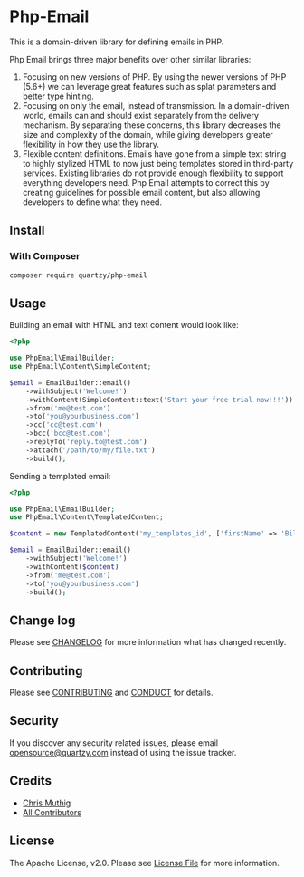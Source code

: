 # Php-Email

This is a domain-driven library for defining emails in PHP.

Php Email brings three major benefits over other similar libraries: 

1. Focusing on new versions of PHP. By using the newer versions of PHP (5.6+) we can leverage great features such as splat parameters and better type hinting.
1. Focusing on only the email, instead of transmission. In a domain-driven world, emails can and should exist separately from the delivery mechanism. By separating these concerns, this library decreases the size and complexity of the domain, while giving developers greater flexibility in how they use the library. 
1. Flexible content definitions. Emails have gone from a simple text string to highly stylized HTML to now just being templates stored in third-party services. Existing libraries do not provide enough flexibility to support everything developers need. Php Email attempts to correct this by creating guidelines for possible email content, but also allowing developers to define what they need.
  
## Install

### With Composer

```bash
composer require quartzy/php-email
```
  
## Usage
 
Building an email with HTML and text content would look like:

```php
<?php

use PhpEmail\EmailBuilder;
use PhpEmail\Content\SimpleContent;

$email = EmailBuilder::email()
    ->withSubject('Welcome!')
    ->withContent(SimpleContent::text('Start your free trial now!!!'))
    ->from('me@test.com')
    ->to('you@yourbusiness.com')
    ->cc('cc@test.com')
    ->bcc('bcc@test.com')
    ->replyTo('reply.to@test.com')
    ->attach('/path/to/my/file.txt')
    ->build();
```

Sending a templated email:

```php
<?php

use PhpEmail\EmailBuilder;
use PhpEmail\Content\TemplatedContent;

$content = new TemplatedContent('my_templates_id', ['firstName' => 'Billy']);

$email = EmailBuilder::email()
    ->withSubject('Welcome!')
    ->withContent($content)
    ->from('me@test.com')
    ->to('you@yourbusiness.com')
    ->build();
```
## Change log

Please see [CHANGELOG](CHANGELOG.md) for more information what has changed recently.

## Contributing

Please see [CONTRIBUTING](CONTRIBUTING.md) and [CONDUCT](CONDUCT.md) for details.

## Security

If you discover any security related issues, please email [opensource@quartzy.com](mailto:opensource@quartzy.com) instead of using the issue tracker.

## Credits

- [Chris Muthig](https://github.com/camuthig)
- [All Contributors][link-contributors]


## License

The Apache License, v2.0. Please see [License File](LICENSE) for more information.

[link-contributors]: ../../contributors
